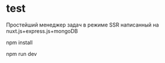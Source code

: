 # test
Простейший менеджер задач в режиме SSR написанный на nuxt.js+express.js+mongoDB

npm install 

npm run dev

